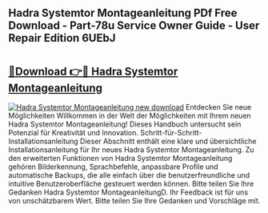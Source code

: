 ## Hadra Systemtor Montageanleitung PDf Free Download - Part-78u Service Owner Guide - User Repair Edition 6UEbJ

# <h2><a href="http://df712u.blite.top/?on=Hadra+Systemtor+Montageanleitung">🔗Download 👉🔴 Hadra Systemtor Montageanleitung</a></h2>

[![Hadra Systemtor Montageanleitung new download](https://i.imgur.com/lujVjoI.png)](http://df712u.blite.top/?on=Hadra+Systemtor+Montageanleitung)
Entdecken Sie neue Möglichkeiten Willkommen in der Welt der Möglichkeiten mit Ihrem neuen Hadra Systemtor Montageanleitung! Dieses Handbuch untersucht sein Potenzial für Kreativität und Innovation. Schritt-für-Schritt-Installationsanleitung Dieser Abschnitt enthält eine klare und übersichtliche Installationsanleitung für Ihr neues Hadra Systemtor Montageanleitung. Zu den erweiterten Funktionen von Hadra Systemtor Montageanleitung gehören Bilderkennung, Sprachbefehle, anpassbare Profile und automatische Backups, die alle einfach über die benutzerfreundliche und intuitive Benutzeroberfläche gesteuert werden können. Bitte teilen Sie Ihre Gedanken Hadra Systemtor MontageanleitungD. Ihr Feedback ist für uns von unschätzbarem Wert. Bitte teilen Sie Ihre Gedanken und Vorschläge mit.
